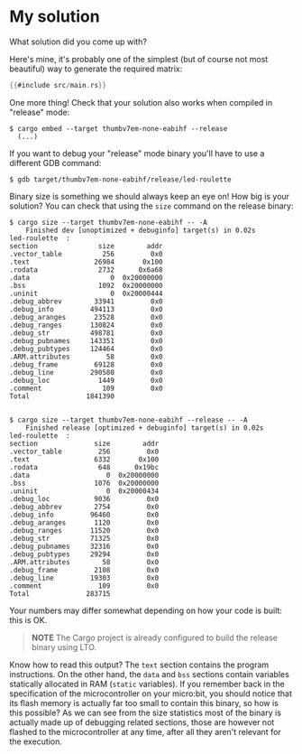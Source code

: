 # My solution

What solution did you come up with?

Here's mine, it's probably one of the simplest (but of course not most
beautiful) way to generate the required matrix:

``` rust
{{#include src/main.rs}}
```

One more thing! Check that your solution also works when compiled in "release" mode:

``` console
$ cargo embed --target thumbv7em-none-eabihf --release
  (...)
```

If you want to debug your "release" mode binary you'll have to use a different GDB command:

``` console
$ gdb target/thumbv7em-none-eabihf/release/led-roulette
```

Binary size is something we should always keep an eye on! How big is your solution? You can check
that using the `size` command on the release binary:

``` console
$ cargo size --target thumbv7em-none-eabihf -- -A
    Finished dev [unoptimized + debuginfo] target(s) in 0.02s
led-roulette  :
section               size        addr
.vector_table          256         0x0
.text                26984       0x100
.rodata               2732      0x6a68
.data                    0  0x20000000
.bss                  1092  0x20000000
.uninit                  0  0x20000444
.debug_abbrev        33941         0x0
.debug_info         494113         0x0
.debug_aranges       23528         0x0
.debug_ranges       130824         0x0
.debug_str          498781         0x0
.debug_pubnames     143351         0x0
.debug_pubtypes     124464         0x0
.ARM.attributes         58         0x0
.debug_frame         69128         0x0
.debug_line         290580         0x0
.debug_loc            1449         0x0
.comment               109         0x0
Total              1841390


$ cargo size --target thumbv7em-none-eabihf --release -- -A
    Finished release [optimized + debuginfo] target(s) in 0.02s
led-roulette  :
section              size        addr
.vector_table         256         0x0
.text                6332       0x100
.rodata               648      0x19bc
.data                   0  0x20000000
.bss                 1076  0x20000000
.uninit                 0  0x20000434
.debug_loc           9036         0x0
.debug_abbrev        2754         0x0
.debug_info         96460         0x0
.debug_aranges       1120         0x0
.debug_ranges       11520         0x0
.debug_str          71325         0x0
.debug_pubnames     32316         0x0
.debug_pubtypes     29294         0x0
.ARM.attributes        58         0x0
.debug_frame         2108         0x0
.debug_line         19303         0x0
.comment              109         0x0
Total              283715
```

Your numbers may differ somewhat depending on how your code
is built: this is OK.

> **NOTE** The Cargo project is already configured to build the release binary using LTO.

Know how to read this output? The `text` section contains the program instructions. On the other hand,
the `data` and `bss` sections contain variables statically allocated in RAM (`static` variables).
If you remember back in the specification of the microcontroller on your micro:bit, you should
notice that its flash memory is actually far too small to contain this binary, so how is this possible?
As we can see from the size statistics most of the binary is actually made up of debugging related
sections, those are however not flashed to the microcontroller at any time, after all they aren't
relevant for the execution.
